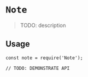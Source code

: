 # `Note`

> TODO: description

## Usage

```
const note = require('Note');

// TODO: DEMONSTRATE API
```
